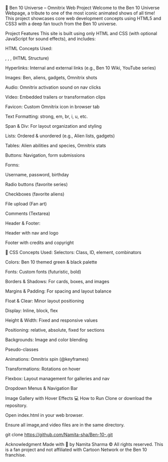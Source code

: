 💚 Ben 10 Universe – Omnitrix Web Project
Welcome to the Ben 10 Universe Webpage, a tribute to one of the most iconic animated shows of all time! This project showcases core web development concepts using HTML5 and CSS3 with a deep fan touch from the Ben 10 universe.

Project Features
This site is built using only HTML and CSS (with optional JavaScript for sound effects), and includes:

HTML Concepts Used:
<!DOCTYPE html>, <html>, <head>, <body> (HTML Structure)

Hyperlinks: Internal and external links (e.g., Ben 10 Wiki, YouTube series)

Images: Ben, aliens, gadgets, Omnitrix shots

Audio: Omnitrix activation sound on nav clicks

Video: Embedded trailers or transformation clips

Favicon: Custom Omnitrix icon in browser tab

Text Formatting: strong, em, br, i, u, etc.

Span & Div: For layout organization and styling

Lists: Ordered & unordered (e.g., Alien lists, gadgets)

Tables: Alien abilities and species, Omnitrix stats

Buttons: Navigation, form submissions

Forms:

Username, password, birthday

Radio buttons (favorite series)

Checkboxes (favorite aliens)

File upload (Fan art)

Comments (Textarea)

Header & Footer:

Header with nav and logo

Footer with credits and copyright

🎨 CSS Concepts Used:
Selectors: Class, ID, element, combinators

Colors: Ben 10 themed green & black palette

Fonts: Custom fonts (futuristic, bold)

Borders & Shadows: For cards, boxes, and images

Margins & Padding: For spacing and layout balance

Float & Clear: Minor layout positioning

Display: Inline, block, flex

Height & Width: Fixed and responsive values

Positioning: relative, absolute, fixed for sections

Backgrounds: Image and color blending

Pseudo-classes 

Animations: Omnitrix spin (@keyframes)

Transformations: Rotations on hover

Flexbox: Layout management for galleries and nav

Dropdown Menus & Navigation Bar

Image Gallery with Hover Effects
💻 How to Run
Clone or download the repository.

Open index.html in your web browser.

Ensure all image,and video files are in the same directory.

git clone https://github.com/Namita-sha/Ben-10-.git

Acknowledgment
Made with 💚 by Namita Sharma
© All rights reserved. This is a fan project and not affiliated with Cartoon Network or the Ben 10 franchise.
